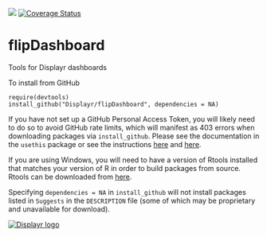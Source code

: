 [![](https://travis-ci.org/Displayr/flipDashboard.svg?branch=master)](https://travis-ci.org/Displayr/flipDashboard/)
[![Coverage Status](https://coveralls.io/repos/github/Displayr/flipDashboard/badge.svg?branch=master)](https://coveralls.io/github/Displayr/flipDashboard?branch=master)
# flipDashboard

Tools for Displayr dashboards

To install from GitHub
```
require(devtools)
install_github("Displayr/flipDashboard", dependencies = NA)
```

If you have not set up a GitHub Personal Access Token, you will likely need to do so to avoid 
GitHub rate limits, which will manifest as 403 errors when downloading packages via
`install_github`. Please see the documentation in the `usethis` package or see the 
instructions [here](https://docs.github.com/en/authentication/keeping-your-account-and-data-secure/creating-a-personal-access-token) and [here](https://docs.github.com/en/authentication/keeping-your-account-and-data-secure/creating-a-personal-access-token).

If you are using Windows, you will need to have a version of Rtools installed that matches your
version of R in order to build packages from source. Rtools can be downloaded from
[here](https://cran.r-project.org/bin/windows/Rtools/).

Specifying `dependencies = NA` in `install_github` will not install packages listed
in `Suggests` in the `DESCRIPTION` file (some of which may be proprietary and unavailable for download).

[![Displayr logo](https://mwmclean.github.io/img/logo-header.png)](https://www.displayr.com)
